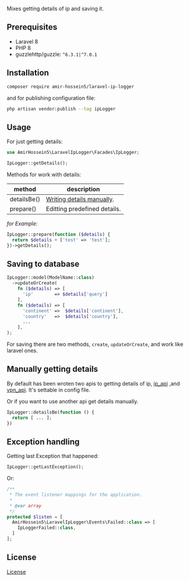 Mixes getting details of ip and saving it.


## Prerequisites

- Laravel 8
- PHP 8 
- guzzlehttp/guzzle: ```^6.3.1|^7.0.1```


## Installation

```bash
composer require amir-hossein5/laravel-ip-logger
```

and for publishing configuration file: 

```bash
php artisan vendor:publish --tag ipLogger
```


## Usage

For just getting details:

```php
use AmirHossein5\LaravelIpLogger\Facades\IpLogger;

IpLogger::getDetails();
```

Methods for work with details:

| method                          | description                                          |
|---------------------------------|------------------------------------------------------|
| detailsBe()                     | [Writing details manually](#manually-getting-details).|
| prepare()                       | Editting predefined details.                         |

*for Example:*

```php
IpLogger::prepare(function ($details) {
  return $details + ['test' => 'test'];
})->getDetails();
```


## Saving to database

```php
IpLogger::model(ModelName::class)
  ->updateOrCreate(
    fn ($details) => [
      'ip'        => $details['query']
    ],
    fn ($details) => [
      'continent' =>  $details['continent'],
      'country'   =>  $details['country'],
      ...
    ],
);
```

For saving there are two methods, ```create```, ```updateOrCreate```, and work like laravel ones.



## Manually getting details

By default has been wroten two apis to getting details of ip, [ip_api](https://ip-api.com/) ,and [vpn_api](https://vpnapi.io/). It's settable in config file.

Or if you want to use another api get details manually.

```php
IpLogger::detailsBe(function () {
  return [ ... ];
})
```


## Exception handling

Getting last Exception that happened:

```php
IpLogger::getLastException();
```

Or:

```php
/**
 * The event listener mappings for the application.
 *
 * @var array
 */
protected $listen = [
  AmirHossein5\LaravelIpLogger\Events\Failed::class => [
    IpLoggerFailed::class,
  ]
];

```





## License

[License](LICENSE)

